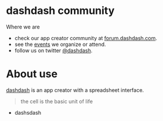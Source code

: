 # dashdash community

Where we are
- check our app creator community at [forum.dashdash.com](https://forum.dashdash.com).
- see the [events](events.md) we organize or attend.
- follow us on twitter [@dashdash](https://twitter.com/dashdash).


# About use

[dashdash](https://dashdash.com) is an app creator with a spreadsheet interface.

> the cell is the basic unit of life

- dashsdash
